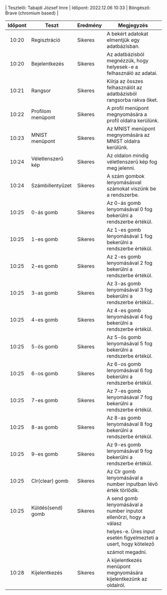 | Tesztelő: Tabajdi József Imre | Időpont: 2022.12.06 10:33 | Böngésző: Brave (chromium based) |

| Időpont | Teszt                | Eredmény | Megjegyzés                                                           |
|:-------:|----------------------|----------|----------------------------------------------------------------------|
| 10:20   | Regisztráció         | Sikeres  | A bekért adatokat elmentjük egy adatbázisban.             		   |
| 10:20   | Bejelentkezés        | Sikeres  | Az adatbázisból megnézzük, hogy helyesek-e a felhasználó az adatai.  |
| 10:21   | Rangsor              | Sikeres  | Kiírja az összes felhasználót az adatbázisból rangsorba rakva őket.  |
| 10:22   | Profilom menüpont    | Sikeres  | A profil menüpont megnyomására a profil oldalra kerülünk.            |
| 10:23   | MNIST menüpont       | Sikeres  | Az MNIST menüpont megnyomására az MNIST oldalra kerülünk.            |
| 10:24   | Véletlenszerű kép    | Sikeres  | Az oldalon mindig véletlenszerű kép fog meg jelenni.                 |
| 10:24   | Számbillentyűzet     | Sikeres  | A szám gombok lenyomásásval számokat viszünk be a rendszerbe.        |
| 10:25   | 0-ás gomb            | Sikeres  | Az 0-ás gomb lenyomásával 0 fog bekerülni a rendszerbe értékül.      |
| 10:25   | 1-es gomb            | Sikeres  | Az 1-es gomb lenyomásával 1 fog bekerülni a rendszerbe értékül.      |
| 10:25   | 2-es gomb            | Sikeres  | Az 2-es gomb lenyomásával 2 fog bekerülni a rendszerbe értékül.      |
| 10:25   | 3-as gomb            | Sikeres  | Az 3-as gomb lenyomásával 3 fog bekerülni a rendszerbe értékül..     |
| 10:25   | 4-es gomb            | Sikeres  | Az 4-es gomb lenyomásával 4 fog bekerülni a rendszerbe értékül.      |
| 10:25   | 5-ös gomb            | Sikeres  | Az 5-ös gomb lenyomásával 5 fog bekerülni a rendszerbe értékül.      |
| 10:25   | 6-os gomb            | Sikeres  | Az 6-os gomb lenyomásával 6 fog bekerülni a rendszerbe értékül.      |
| 10:25   | 7-es gomb            | Sikeres  | Az 7-es gomb lenyomásával 7 fog bekerülni a rendszerbe értékül.      |
| 10:25   | 8-as gomb            | Sikeres  | Az 8-as gomb lenyomásával 8 fog bekerülni a rendszerbe értékül.      |
| 10:25   | 9-es gomb            | Sikeres  | Az 9-es gomb lenyomásával 9 fog bekerülni a rendszerbe értékül.      |
| 10:25   | Clr(clear) gomb      | Sikeres  | Az Clr gomb lenyomásával a number inputban lévő érték törlődik.      |
| 10:25   | Küldés(send) gomb    | Sikeres  | A send gomb lenyomásával a number inputot ellenőrzi, hogy a válasz   |
          |                      |          | helyes-e. Üres input esetén figyelmezteti a usert, hogy kötelező     |
          |                      |          | számot megadni.                                                      |
| 10:28   | Kijelentkezés        | Sikeres  | A kijelentkezés menüpont megnyomására kijelentkezünk az oldalról.    |
